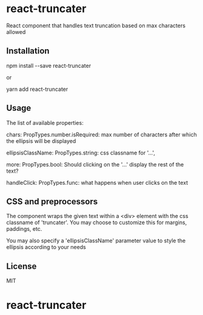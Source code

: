 # react-truncater

React component that handles text truncation based on max characters allowed

## Installation

npm install --save react-truncater

or

yarn add react-truncater

## Usage

The list of available properties:

chars: PropTypes.number.isRequired: max number of characters after which the ellipsis will be displayed

ellipsisClassName: PropTypes.string: css classname for '...',

more: PropTypes.bool: Should clicking on the '...' display the rest of the text?

handleClick: PropTypes.func: what happens when user clicks on the text

## CSS and preprocessors

The component wraps the given text within a &lt;div&gt; element
with the css classname of 'truncater'.  You may choose to customize this
for margins, paddings, etc.

You may also specify a 'ellipsisClassName' parameter value to style
the ellipsis according to your needs



## License

MIT
# react-truncater
